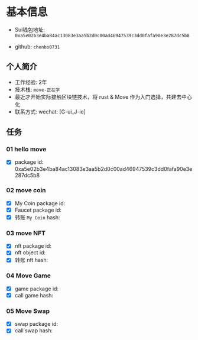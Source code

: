 # 基本信息

- Sui钱包地址: `0xa5e02b3e4ba84ac13083e3aa5b2d0c00ad46947539c3dd0fafa90e3e287dc5b8`

- github: `chenbo0731`

## 个人简介

- 工作经验: 2年
- 技术栈:  `move-正在学`
- 最近才开始实际接触区块链技术，将 rust & Move 作为入门选择，共建去中心化
- 联系方式: wechat: [G-ui_J-ie]

## 任务

### 01 hello move

- [x] package id: 0xa5e02b3e4ba84ac13083e3aa5b2d0c00ad46947539c3dd0fafa90e3e287dc5b8

### 02 move coin

- [x] My Coin package id: 
- [x] Faucet package id: 
- [x] 转账 `My Coin` hash: 

### 03 move NFT

- [x] nft package id: 
- [x] nft object id: 
- [x] 转账 nft hash: 

### 04 Move Game

- [x] game package id: 
- [x] call game hash: 

### 05 Move Swap

- [x] swap package id: 
- [x] call swap hash: 
